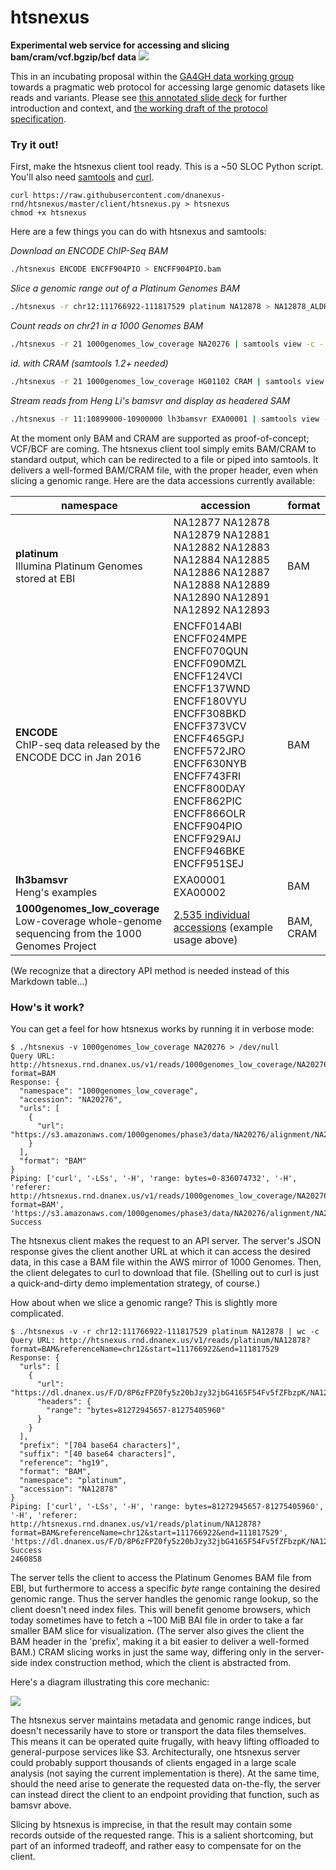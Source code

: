 # htsnexus

**Experimental web service for accessing and slicing bam/cram/vcf.bgzip/bcf data** <a href="https://travis-ci.org/dnanexus-rnd/htsnexus"><img src="https://travis-ci.org/dnanexus-rnd/htsnexus.svg?branch=master"/></a>

This in an incubating proposal within the [GA4GH data working group](http://ga4gh.org/) towards a pragmatic web protocol for accessing large genomic datasets like reads and variants. Please see [this annotated slide deck](https://docs.google.com/a/dnanexus.com/presentation/d/1iATx04kwPz9V8-x_S4-eXmUbHJQt-AkOu4BL_xaE2nc/edit?usp=sharing) for further introduction and context, and [the working draft of the protocol specification](https://docs.google.com/document/d/1OSPfxdJ3uPoCfUVzMaekCOPF5sNEwqkJEUj-SjlECy0/edit?usp=sharing). 

### Try it out!

First, make the htsnexus client tool ready. This is a ~50 SLOC Python script. You'll also need [samtools](http://www.htslib.org/) and [curl](https://curl.haxx.se/).

```
curl https://raw.githubusercontent.com/dnanexus-rnd/htsnexus/master/client/htsnexus.py > htsnexus
chmod +x htsnexus
```

Here are a few things you can do with htsnexus and samtools:

*Download an ENCODE ChIP-Seq BAM*
```bash
./htsnexus ENCODE ENCFF904PIO > ENCFF904PIO.bam
```

*Slice a genomic range out of a Platinum Genomes BAM*

```bash
./htsnexus -r chr12:111766922-111817529 platinum NA12878 > NA12878_ALDH2.bam
```

*Count reads on chr21 in a 1000 Genomes BAM*

```bash
./htsnexus -r 21 1000genomes_low_coverage NA20276 | samtools view -c -
```

*id. with CRAM (samtools 1.2+ needed)*

```bash
./htsnexus -r 21 1000genomes_low_coverage HG01102 CRAM | samtools view -c -
```

*Stream reads from Heng Li's bamsvr and display as headered SAM*

```bash
./htsnexus -r 11:10899000-10900000 lh3bamsvr EXA00001 | samtools view -h - | less -S
```

At the moment only BAM and CRAM are supported as proof-of-concept; VCF/BCF are coming. The htsnexus client tool simply emits BAM/CRAM to standard output, which can be redirected to a file or piped into samtools. It delivers a well-formed BAM/CRAM file, with the proper header, even when slicing a genomic range. Here are the data accessions currently available:

| namespace | accession | format |
| --- | --- | --- |
| **platinum** <br/> Illumina Platinum Genomes stored at EBI | NA12877 NA12878 NA12879 NA12881 NA12882 NA12883 NA12884 NA12885 NA12886 NA12887 NA12888 NA12889 NA12890 NA12891 NA12892 NA12893 | BAM |
| **ENCODE** <br/> ChIP-seq data released by the ENCODE DCC in Jan 2016 | ENCFF014ABI ENCFF024MPE ENCFF070QUN ENCFF090MZL ENCFF124VCI ENCFF137WND ENCFF180VYU ENCFF308BKD ENCFF373VCV ENCFF465GPJ ENCFF572JRO ENCFF630NYB ENCFF743FRI ENCFF800DAY ENCFF862PIC ENCFF866OLR ENCFF904PIO ENCFF929AIJ ENCFF946BKE ENCFF951SEJ | BAM |
| **lh3bamsvr** <br/> Heng's examples | EXA00001 EXA00002 | BAM |
| **1000genomes_low_coverage** <br/> Low-coverage whole-genome sequencing from the 1000 Genomes Project | <a href="http://ftp.1000genomes.ebi.ac.uk/vol1/ftp/phase3/data/">2,535 individual accessions</a> (example usage above) | BAM, CRAM |

(We recognize that a directory API method is needed instead of this Markdown table...)

### How's it work?

You can get a feel for how htsnexus works by running it in verbose mode:

```
$ ./htsnexus -v 1000genomes_low_coverage NA20276 > /dev/null
Query URL: http://htsnexus.rnd.dnanex.us/v1/reads/1000genomes_low_coverage/NA20276?format=BAM
Response: {
  "namespace": "1000genomes_low_coverage",
  "accession": "NA20276",
  "urls": [
    {
      "url": "https://s3.amazonaws.com/1000genomes/phase3/data/NA20276/alignment/NA20276.mapped.ILLUMINA.bwa.ASW.low_coverage.20120522.bam"
    }
  ],
  "format": "BAM"
}
Piping: ['curl', '-LSs', '-H', 'range: bytes=0-836074732', '-H', 'referer: http://htsnexus.rnd.dnanex.us/v1/reads/1000genomes_low_coverage/NA20276?format=BAM', 'https://s3.amazonaws.com/1000genomes/phase3/data/NA20276/alignment/NA20276.mapped.ILLUMINA.bwa.ASW.low_coverage.20120522.bam']
Success
```

The htsnexus client makes the request to an API server. The server's JSON response gives the client another URL at which it can access the desired data, in this case a BAM file within the AWS mirror of 1000 Genomes. Then, the client delegates to curl to download that file. (Shelling out to curl is just a quick-and-dirty demo implementation strategy, of course.)

How about when we slice a genomic range? This is slightly more complicated.

```
$ ./htsnexus -v -r chr12:111766922-111817529 platinum NA12878 | wc -c
Query URL: http://htsnexus.rnd.dnanex.us/v1/reads/platinum/NA12878?format=BAM&referenceName=chr12&start=111766922&end=111817529
Response: {
  "urls": [
    {
      "url": "https://dl.dnanex.us/F/D/8P6zFPZ0fy5z20bJzy32jbG4165F54Fv5fZFbzpK/NA12878_S1.bam",
      "headers": {
        "range": "bytes=81272945657-81275405960"
      }
    }
  ],
  "prefix": "[704 base64 characters]",
  "suffix": "[40 base64 characters]",
  "reference": "hg19",
  "format": "BAM",
  "namespace": "platinum",
  "accession": "NA12878"
}
Piping: ['curl', '-LSs', '-H', 'range: bytes=81272945657-81275405960', '-H', 'referer: http://htsnexus.rnd.dnanex.us/v1/reads/platinum/NA12878?format=BAM&referenceName=chr12&start=111766922&end=111817529', 'https://dl.dnanex.us/F/D/8P6zFPZ0fy5z20bJzy32jbG4165F54Fv5fZFbzpK/NA12878_S1.bam']
Success
2460858
```

The server tells the client to access the Platinum Genomes BAM file from EBI, but furthermore to access a specific *byte* range containing the desired genomic range. Thus the server handles the genomic range lookup, so the client doesn't need index files. This will benefit genome browsers, which today sometimes have to fetch a ~100 MiB BAI file in order to take a far smaller BAM slice for visualization. (The server also gives the client the BAM header in the 'prefix', making it a bit easier to deliver a well-formed BAM.) CRAM slicing works in just the same way, differing only in the server-side index construction method, which the client is abstracted from.

Here's a diagram illustrating this core mechanic:

![](https://raw.githubusercontent.com/wiki/dnanexus-rnd/htsnexus/htsnexus_core_mechanic.png)

The htsnexus server maintains metadata and genomic range indices, but doesn't necessarily have to store or transport the data files themselves. This means it can be operated quite frugally, with heavy lifting offloaded to general-purpose services like S3. Architecturally, one htsnexus server could probably support thousands of clients engaged in a large scale analysis (not saying the current implementation is there). At the same time, should the need arise to generate the requested data on-the-fly, the server can instead direct the client to an endpoint providing that function, such as bamsvr above.

Slicing by htsnexus is imprecise, in that the result may contain some records outside of the requested range. This is a salient shortcoming, but part of an informed tradeoff, and rather easy to compensate for on the client.
